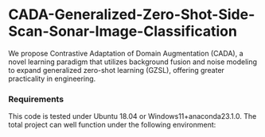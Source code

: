 # CADA-Generalized-Zero-Shot-Side-Scan-Sonar-Image-Classification
We propose Contrastive Adaptation of Domain Augmentation (CADA), a novel learning paradigm that utilizes background fusion and noise modeling to expand generalized zero-shot learning (GZSL), offering greater practicality in engineering.

### Requirements
This code is tested under Ubuntu 18.04 or Windows11+anaconda23.1.0. The total project can well function under the following environment:

